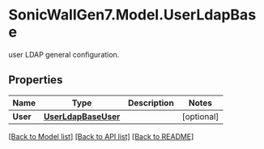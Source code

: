# SonicWallGen7.Model.UserLdapBase
user LDAP general configuration.

## Properties

Name | Type | Description | Notes
------------ | ------------- | ------------- | -------------
**User** | [**UserLdapBaseUser**](UserLdapBaseUser.md) |  | [optional] 

[[Back to Model list]](../README.md#documentation-for-models) [[Back to API list]](../README.md#documentation-for-api-endpoints) [[Back to README]](../README.md)

